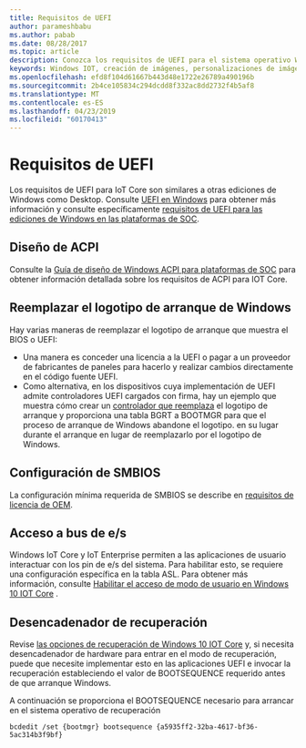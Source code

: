 ```yaml
---
title: Requisitos de UEFI
author: parameshbabu
ms.author: pabab
ms.date: 08/28/2017
ms.topic: article
description: Conozca los requisitos de UEFI para el sistema operativo Windows 10 IoT Core.
keywords: Windows IOT, creación de imágenes, personalizaciones de imágenes, personalizaciones de OEM, UEFI
ms.openlocfilehash: efd8f104d61667b443d48e1722e26789a490196b
ms.sourcegitcommit: 2b4ce105834c294dcdd8f332ac8dd2732f4b5af8
ms.translationtype: MT
ms.contentlocale: es-ES
ms.lasthandoff: 04/23/2019
ms.locfileid: "60170413"
---
```

# <a name="uefi-requirements"></a>Requisitos de UEFI

Los requisitos de UEFI para IoT Core son similares a otras ediciones de Windows como Desktop. Consulte [UEFI en Windows](https://docs.microsoft.com/windows-hardware/drivers/bringup/uefi-in-windows) para obtener más información y consulte específicamente [requisitos de UEFI para las ediciones de Windows en las plataformas de SOC](https://docs.microsoft.com/windows-hardware/drivers/bringup/uefi-requirements-that-apply-to-all-windows-platforms). 

## <a name="acpi-design"></a>Diseño de ACPI

Consulte la [Guía de diseño de Windows ACPI para plataformas de SOC](https://docs.microsoft.com/windows-hardware/drivers/bringup/windows-acpi-design-guide-for-soc-platforms) para obtener información detallada sobre los requisitos de ACPI para IOT Core.

## <a name="replacing-windows-boot-logo"></a>Reemplazar el logotipo de arranque de Windows

Hay varias maneras de reemplazar el logotipo de arranque que muestra el BIOS o UEFI:

* Una manera es conceder una licencia a la UEFI o pagar a un proveedor de fabricantes de paneles para hacerlo y realizar cambios directamente en el código fuente UEFI.
* Como alternativa, en los dispositivos cuya implementación de UEFI admite controladores UEFI cargados con firma, hay un ejemplo que muestra cómo crear un [controlador que reemplaza](https://github.com/Microsoft/MS_UEFI/tree/share/MsIoTSamples) el logotipo de arranque y proporciona una tabla BGRT a BOOTMGR para que el proceso de arranque de Windows abandone el logotipo. en su lugar durante el arranque en lugar de reemplazarlo por el logotipo de Windows.

## <a name="smbios-settings"></a>Configuración de SMBIOS

La configuración mínima requerida de SMBIOS se describe en [requisitos de licencia de OEM](OEMLicenseRequirements.md).

## <a name="io-bus-access"></a>Acceso a bus de e/s

Windows IoT Core y IoT Enterprise permiten a las aplicaciones de usuario interactuar con los pin de e/s del sistema. Para habilitar esto, se requiere una configuración específica en la tabla ASL. Para obtener más información, consulte [Habilitar el acceso de modo de usuario en Windows 10 IOT Core](https://docs.microsoft.com/windows/uwp/devices-sensors/enable-usermode-access) .

## <a name="recovery-trigger"></a>Desencadenador de recuperación

Revise [las opciones de recuperación de Windows 10 IOT Core](Recovery.md) y, si necesita desencadenador de hardware para entrar en el modo de recuperación, puede que necesite implementar esto en las aplicaciones UEFI e invocar la recuperación estableciendo el valor de BOOTSEQUENCE requerido antes de que arranque Windows.

A continuación se proporciona el BOOTSEQUENCE necesario para arrancar en el sistema operativo de recuperación

```
bcdedit /set {bootmgr} bootsequence {a5935ff2-32ba-4617-bf36-5ac314b3f9bf}
```
